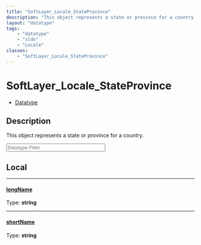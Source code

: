 ```yaml
---
title: "SoftLayer_Locale_StateProvince"
description: "This object represents a state or province for a country."
layout: "datatype"
tags:
    - "datatype"
    - "sldn"
    - "Locale"
classes:
    - "SoftLayer_Locale_StateProvince"
---
```


# SoftLayer_Locale_StateProvince
<div id='service-datatype'>
    <ul id='sldn-reference-tabs'>
        <li id='datatype'> <a href='/reference/datatypes/SoftLayer_Locale_StateProvince' >Datatype</a></li>
    </ul>
</div>

## Description 


This object represents a state or province for a country. 





<!-- Filer BEGIN -->
<div class="view-filters">
        <div class="clearfix">
            <div class="search-input-box">
                <input placeholder="Datatype Filter" onkeyup="titleSearch(inputId='prop-input', divId='properties', elementClass='prop-row')" 
                    type="text" id="prop-input" value="" size="30" maxlength="128" class="form-text">
            </div>
        </div>
</div>
<!-- Filer END -->

<div id="properties" class="content">
<div id="localProperties" class="prop-content" >

## Local
<div class="prop-row">

-----
[longName]: #longname
#### [longName]
  
<span class="type-label">Type: </span>**string**  



</div>
<div class="prop-row">

-----
[shortName]: #shortname
#### [shortName]
  
<span class="type-label">Type: </span>**string**  



</div>
</div>
<!-- LOCAL PROPERTY END -->

</div>


